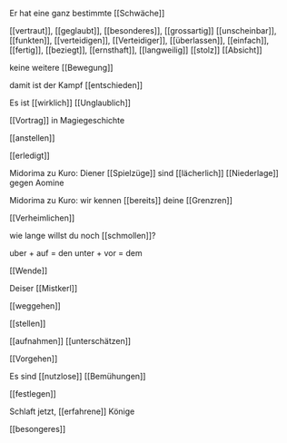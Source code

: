Er hat eine ganz bestimmte [[Schwäche]]

[[vertraut]], [[geglaubt]], [[besonderes]], [[grossartig]]
[[unscheinbar]], [[funkten]], [[verteidigen]], [[Verteidiger]], [[überlassen]], [[einfach]], [[fertig]], [[beziegt]], [[ernsthaft]], [[langweilig]]
[[stolz]]
[[Absicht]]

keine weitere [[Bewegung]]

damit ist der Kampf [[entschieden]]

Es ist [[wirklich]] [[Unglaublich]]

[[Vortrag]] in Magiegeschichte

[[anstellen]]

[[erledigt]]

Midorima zu Kuro: Diener [[Spielzüge]] sind [[lächerlich]]
[[Niederlage]] gegen Aomine

Midorima zu Kuro: wir kennen [[bereits]] deine [[Grenzren]]

[[Verheimlichen]]

wie lange willst du noch [[schmollen]]?

uber + auf = den
unter + vor = dem

[[Wende]]

Deiser [[Mistkerl]]

[[weggehen]]

[[stellen]]

[[aufnahmen]]
[[unterschätzen]]

[[Vorgehen]]

Es sind [[nutzlose]] [[Bemühungen]]

[[festlegen]]

Schlaft jetzt, [[erfahrene]] Könige

[[besongeres]]
